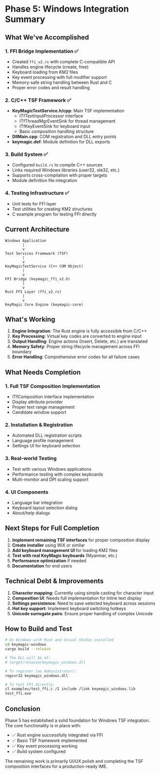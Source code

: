 # Phase 5: Windows Integration Summary

## What We've Accomplished

### 1. FFI Bridge Implementation ✅
- Created `ffi_v2.rs` with complete C-compatible API
- Handles engine lifecycle (create, free)
- Keyboard loading from KM2 files
- Key event processing with full modifier support
- Memory-safe string handling between Rust and C
- Proper error codes and result handling

### 2. C/C++ TSF Framework ✅
- **KeyMagicTextService.h/cpp**: Main TSF implementation
  - ITfTextInputProcessor interface
  - ITfThreadMgrEventSink for thread management
  - ITfKeyEventSink for keyboard input
  - Basic composition handling structure
- **DllMain.cpp**: COM registration and DLL entry points
- **keymagic.def**: Module definition for DLL exports

### 3. Build System ✅
- Configured `build.rs` to compile C++ sources
- Links required Windows libraries (user32, ole32, etc.)
- Supports cross-compilation with proper targets
- Module definition file integration

### 4. Testing Infrastructure ✅
- Unit tests for FFI layer
- Test utilities for creating KM2 structures
- C example program for testing FFI directly

## Current Architecture

```
Windows Application
        |
        v
Text Services Framework (TSF)
        |
        v
KeyMagicTextService (C++ COM Object)
        |
        v
FFI Bridge (keymagic_ffi_v2.h)
        |
        v
Rust FFI Layer (ffi_v2.rs)
        |
        v
KeyMagic Core Engine (keymagic-core)
```

## What's Working

1. **Engine Integration**: The Rust engine is fully accessible from C/C++
2. **Key Processing**: Virtual key codes are converted to engine input
3. **Output Handling**: Engine actions (Insert, Delete, etc.) are translated
4. **Memory Safety**: Proper string lifecycle management across FFI boundary
5. **Error Handling**: Comprehensive error codes for all failure cases

## What Needs Completion

### 1. Full TSF Composition Implementation
- ITfComposition interface implementation
- Display attribute provider
- Proper text range management
- Candidate window support

### 2. Installation & Registration
- Automated DLL registration scripts
- Language profile management
- Settings UI for keyboard selection

### 3. Real-world Testing
- Test with various Windows applications
- Performance testing with complex keyboards
- Multi-monitor and DPI scaling support

### 4. UI Components
- Language bar integration
- Keyboard layout selection dialog
- About/help dialogs

## Next Steps for Full Completion

1. **Implement remaining TSF interfaces** for proper composition display
2. **Create installer** using WiX or similar
3. **Add keyboard management UI** for loading KM2 files
4. **Test with real KeyMagic keyboards** (Myanmar, etc.)
5. **Performance optimization** if needed
6. **Documentation** for end users

## Technical Debt & Improvements

1. **Character mapping**: Currently using simple casting for character input
2. **Composition UI**: Needs full implementation for inline text display
3. **Settings persistence**: Need to save selected keyboard across sessions
4. **Hot key support**: Implement keyboard switching hotkeys
5. **Unicode surrogate pairs**: Ensure proper handling of complex Unicode

## How to Build and Test

```bash
# On Windows with Rust and Visual Studio installed
cd keymagic-windows
cargo build --release

# The DLL will be at:
# target/release/keymagic_windows.dll

# To register (as Administrator):
regsvr32 keymagic_windows.dll

# To test FFI directly:
cl examples/test_ffi.c /I include /link keymagic_windows.lib
test_ffi.exe
```

## Conclusion

Phase 5 has established a solid foundation for Windows TSF integration. The core functionality is in place with:
- ✅ Rust engine successfully integrated via FFI
- ✅ Basic TSF framework implemented
- ✅ Key event processing working
- ✅ Build system configured

The remaining work is primarily UI/UX polish and completing the TSF composition interfaces for a production-ready IME.